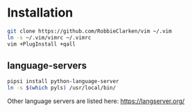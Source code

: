 # Installation

```bash
git clone https://github.com/RobbieClarken/vim ~/.vim
ln -s ~/.vim/vimrc ~/.vimrc
vim +PlugInstall +qall
```

## language-servers

```bash
pipsi install python-language-server
ln -s $(which pyls) /usr/local/bin/
```

Other language servers are listed here: https://langserver.org/
